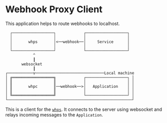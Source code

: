 # Webhook Proxy Client

This application helps to route webhooks to localhost.

```
  ┌──────────────────┐            ┌──────────────────┐
  │                  │            │                  │
  │       whps       │<──webhook──│     Service      │
  │                  │            │                  │
  └──────────────────┘            └──────────────────┘
            ^
            ┃
       websocket
            ┃
┌───────────v──────────────────────────────Local machine
│ ╔══════════════════╗            ┌──────────────────┐ │
│ ║                  ║            │                  │ │
│ ║       whpc       ║──webhook──>│   Application    │ │
│ ║                  ║            │                  │ │
│ ╚══════════════════╝            └──────────────────┘ │
└──────────────────────────────────────────────────────┘
```

This is a client for the [`whps`](https://github.com/kudrykv/whps).
It connects to the server using websocket and relays incoming messages
to the `Application`.